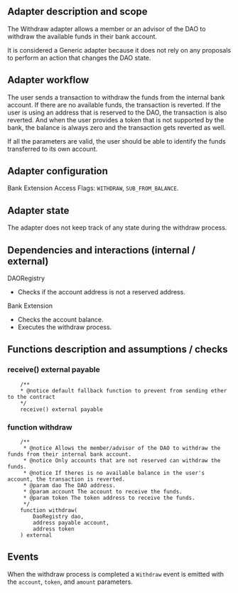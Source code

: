 ## Adapter description and scope

The Withdraw adapter allows a member or an advisor of the DAO to withdraw the available funds in their bank account.

It is considered a Generic adapter because it does not rely on any proposals to perform an action that changes the DAO state.

## Adapter workflow

The user sends a transaction to withdraw the funds from the internal bank account. If there are no available funds, the transaction is reverted. If the user is using an address that is reserved to the DAO, the transaction is also reverted. And when the user provides a token that is not supported by the bank, the balance is always zero and the transaction gets reverted as well.

If all the parameters are valid, the user should be able to identify the funds transferred to its own account.

## Adapter configuration

Bank Extension Access Flags: `WITHDRAW`, `SUB_FROM_BALANCE`.

## Adapter state

The adapter does not keep track of any state during the withdraw process.

## Dependencies and interactions (internal / external)

DAORegistry

- Checks if the account address is not a reserved address.

Bank Extension

- Checks the account balance.
- Executes the withdraw process.

## Functions description and assumptions / checks

### receive() external payable

```solidity
    /**
    * @notice default fallback function to prevent from sending ether to the contract
    */
    receive() external payable
```

### function withdraw

```solidity
    /**
     * @notice Allows the member/advisor of the DAO to withdraw the funds from their internal bank account.
     * @notice Only accounts that are not reserved can withdraw the funds.
     * @notice If theres is no available balance in the user's account, the transaction is reverted.
     * @param dao The DAO address.
     * @param account The account to receive the funds.
     * @param token The token address to receive the funds.
     */
    function withdraw(
        DaoRegistry dao,
        address payable account,
        address token
    ) external
```

## Events

When the withdraw process is completed a `Withdraw` event is emitted with the `account`, `token`, and `amount` parameters.
